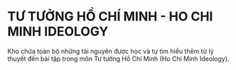 # TƯ TƯỞNG HỒ CHÍ MINH - HO CHI MINH IDEOLOGY
Kho chứa toàn bộ những tài nguyên được học và tự tìm hiểu thêm từ lý thuyết đến bài tập trong môn Tư tưởng Hồ Chí Minh (Ho Chi Minh Ideology).
